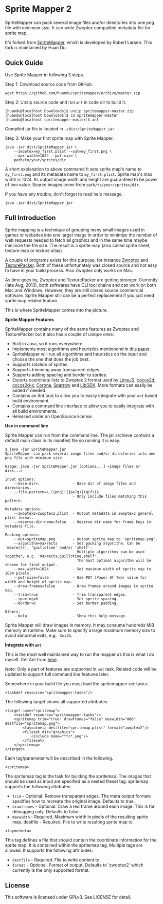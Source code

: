 Sprite Mapper 2
===============

SpriteMapper can pack several image files and/or directories into one png file with minimum size. It can write Zwoptex compatible metadata file for sprite map.

It's forked from [SpriteMapper](http://opensource.cego.dk/spritemapper/), which is developed by Robert Larsen. This fork is maintained by Huan Du.

Quick Guide
-----------

Use Sprite Mapper in following 3 steps.

Step 1: Download source code from GitHub.

`wget https://github.com/huandu/spritemapper/archive/master.zip`

Step 2: Unzip source code and run `ant` in code dir to build it.

```
[huandu@localhost Downloads]$ unzip spritemapper-master.zip
[huandu@localhost Downloads]$ cd spritemapper-master
[huandu@localhost spritemapper-master]$ ant
```

Compiled jar file is located in `./dist/SpriteMapper.jar`.

Step 3: Make your first sprite map with Sprite Mapper. 

```
java -jar dist/SpriteMapper.jar \
	--zwoptex=my_first.plist --out=my_first.png \
	--max-width=1024 --pot-size \
	path/to/your/sprites/dir
```

A short explanation to above command: It sets sprite map's name to `my_first.png` and its metadata name to `my_first.plist`. Sprite map's max width is 1024. Its output image width and height are guaranteed to be power of two value. Source images come from `path/to/your/sprites/dir`.

If you have any trouble, don't forget to read help message.

```
java -jar dist/SpriteMapper.jar
```

Full Introduction
-----------------

Sprite mapping is a technique of grouping many small images used in games or websites into one larger image in order to minimize the number of web requests needed to fetch all graphics and in the same time maybe minimize the file size. The result is a sprite map (also called sprite sheet, texture map or texture atlas).

A couple of programs exists for this purpose, for instance [Zwoptex](http://www.zwopple.com/zwoptex/) and [TexturePacker](http://www.codeandweb.com/texturepacker). Both of these unfortunately was closed source and not easy to have in your build process. Also Zwoptex only works on Mac.

As time goes by, Zwoptex and TexturePacker are getting stronger. Currently (late Aug, 2013), both softwares have CLI tool chains and can work on both Mac and Windows. However, they are still closed source commercial software. Sprite Mapper still can be a perfect replacement if you just need sprite map related feature.

This is where SpriteMapper comes into the picture.

**Sprite Mapper Features**

SpriteMapper contains many of the same features as Zwoptex and TexturePacker but it also has a couple of unique ones:

* Built in Java, so it runs everywhere.
* Implements most algorithms and heuristics mentionend in [this paper](http://clb.demon.fi/files/RectangleBinPack.pdf).
* SpriteMapper will run all algorithms and heuristics on the input and choose the one that does the job best.
* Supports rotation of sprites.
* Supports trimming away transparent edges.
* Supports adding spacing and border to sprites.
* Exports coordinate lists to Zwoptex 2 format used by [LimeJS](http://www.limejs.com/), [cocos2d](http://www.cocos2d-iphone.org/), [cocos2d-x](http://www.cocos2d-x.org/), [Corona](http://www.anscamobile.com/), [Sparrow](http://www.sparrow-framework.org/) and [LibGDX](http://code.google.com/p/libgdx/). More formats can easily be added if needed.
* Contains an Ant task to allow you to easily integrate with your `ant` based build environment.
* Contains a command line interface to allow you to easily integrate with all build environments.
* Released under an OpenSource license.

**Use in command line**

Sprite Mapper can run from the command line. The jar archieve contains a default main class in its manifest file so running it is easy.

```
$ java -jar SpriteMapper.jar
SpriteMapper can pack several image files and/or directories into one png file with minimum size.

Usage: java -jar SpriteMapper.jar [options...] <image files or dirs...>

Input options:
    --base-dir=.               - Base dir of image files and directories.
    --file-pattern=\.((png)|(jpe?g)|(gif))$
                               - Only include files matching this pattern.

Metadata options:
    --zwoptex2=zwoptex2.plist  - Output metadata in Zwoptex2 general plist format.
    --reserve-dir-name=false   - Reserve dir name for frame keys in metadata file.

Packing options:
    --out=spritemap.png        - Output sprite map to 'spritemap.png'.
    --algorithm=maxrects       - Set packing algorithm. Can be 'maxrects', 'guillotine' and/or 'shelf'.
                                 Multiple algorithms can be used together, e.g. 'maxrects,guillotine,shelf'.
                                 The most optimal algorithm will be chosen for final output.
    --max-width=1024           - Set maximum width of sprite map to 1024 pixels.
    --pot-size=false           - Use POT (Power Of Two) value for width and height of sprite map.
    --draw-frames=false        - Draw frames around images in sprite map.
    --trim=true                - Trim transparent edges.
    --spacing=0                - Set sprite spacing.
    --border=0                 - Set border padding.

Others:
    --help                     - Show this help message.
```

Sprite Mapper will draw images in memory. It may consume hundreds MiB memory at runtime. Make sure to specify a large maximum memory size to avoid abnormal exits, e.g. `-Xmx2G`.

**Integrate with `ant`**

This is the most well maintained way to run the mapper as this is what I do myself. Get Ant from [here](http://ant.apache.org/).

*Note*: Only a part of features are supported in `ant` task. Related code will be updated to support full command line features later.

Somewhere in your build file you must load the spritemapper `ant` tasks:

```
<taskdef resource="spritemapper-tasks"/>
```

The following target shows all supported attributes:

```
<target name="spritemap">
    <taskdef resource="spritemapper-tasks"/>
    <spritemap trim="true" drawframes="false" maxwidth="800" destfile="spritemap.png">
        <layoutmeta destfile="spritemap.plist" format="zwoptex2"/>
        <fileset dir="graphics">
            <include name="**/*.png"/>
        </fileset>
    </spritemap>
</target>
```

Each tag/parameter will be described in the following.

`<spritemap>`

The spritemap tag is the task for building the spritemap. The images that should be used as input are specified as a nested fileset tag. spritemap supports the following attributes:

* `trim` - Optional. Remove transparent edges. The meta output formats specifies how to recreate the original image. Defaults to true.
* `drawframes` - Optional. Draw a red frame around each image. This is for debugging only. Defaults to false.
* `maxwidth` - Required. Maximum width in pixels of the resulting sprite map.
destfile - Required. File to write resulting sprite map to.

`<layoutmeta>`

This tag defines a file that should contain the coordinate information for the sprite map. It is contained within the spritemap tag. Multiple tags are allowed. It supports the following attributes:

* `destfile` - Required. File to write content to.
* `format` - Optional. Format of output. Defaults to 'zwoptex2' which currently is the only supported format.

License
-------

This software is licensed under GPLv3. See LICENSE for detail.